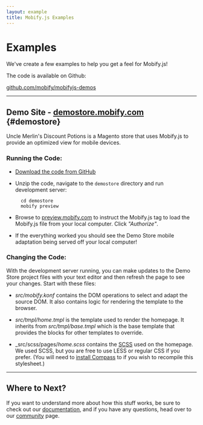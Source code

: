 ```yaml
---
layout: example
title: Mobify.js Examples
---
```


# Examples

We've create a few examples to help you get a feel for Mobify.js!

The code is available on Github:

[github.com/mobify/mobifyjs-demos](https://github.com/mobify/mobifyjs-demos)

----

## Demo Site - [demostore.mobify.com](http://demostore.mobify.com) {#demostore}

Uncle Merlin's Discount Potions is a Magento store that uses Mobify.js to 
provide an optimized view for mobile devices.

### Running the Code:

* [Download the code from GitHub](https://github.com/mobify/mobifyjs-demos/zipball/master)

* Unzip the code, navigate to the `demostore` directory and run development server:

        cd demostore
        mobify preview

* Browse to [preview.mobify.com](https://preview.mobify.com/?url=http%3A%2F%2Fdemostore.mobify.com)
  to instruct the Mobify.js tag to load the Mobify.js
  file from your local computer. Click _"Authorize"_.

* If the everything worked you should see the Demo Store mobile adaptation being
  served off your local computer!

### Changing the Code:

With the development server running, you can make updates to the Demo Store 
project files with your text editor and then refresh the page to see your 
changes. Start with these files:

* _src/mobify.konf_ contains the DOM operations to select and adapt the source
    DOM. It also contains logic for rendering the template to the browser.

* _src/tmpl/home.tmpl_ is the template used to render the homepage. It inherits
    from _src/tmpl/base.tmpl_ which is the base template that provides the
    blocks for other templates to override.

* _src/scss/pages/_home.scss_ contains the [SCSS](http://sass-lang.com/) used on the homepage. We used SCSS, but you are free to use LESS or regular CSS if you prefer. (You will need to [install Compass](http://compass-style.org/) to if you wish to recompile this stylesheet.)

----

## Where to Next?

If you want to understand more about how this stuff works, be sure to check out our 
[documentation](../docs/), and if you have any questions, head over
to our [community](../community/) page.
